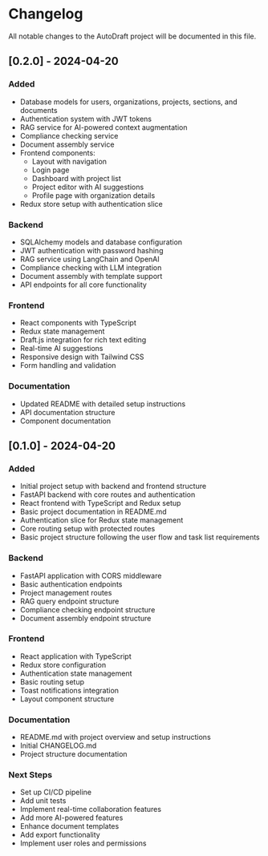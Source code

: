 # Changelog

All notable changes to the AutoDraft project will be documented in this file.

## [0.2.0] - 2024-04-20

### Added
- Database models for users, organizations, projects, sections, and documents
- Authentication system with JWT tokens
- RAG service for AI-powered context augmentation
- Compliance checking service
- Document assembly service
- Frontend components:
  - Layout with navigation
  - Login page
  - Dashboard with project list
  - Project editor with AI suggestions
  - Profile page with organization details
- Redux store setup with authentication slice

### Backend
- SQLAlchemy models and database configuration
- JWT authentication with password hashing
- RAG service using LangChain and OpenAI
- Compliance checking with LLM integration
- Document assembly with template support
- API endpoints for all core functionality

### Frontend
- React components with TypeScript
- Redux state management
- Draft.js integration for rich text editing
- Real-time AI suggestions
- Responsive design with Tailwind CSS
- Form handling and validation

### Documentation
- Updated README with detailed setup instructions
- API documentation structure
- Component documentation

## [0.1.0] - 2024-04-20

### Added
- Initial project setup with backend and frontend structure
- FastAPI backend with core routes and authentication
- React frontend with TypeScript and Redux setup
- Basic project documentation in README.md
- Authentication slice for Redux state management
- Core routing setup with protected routes
- Basic project structure following the user flow and task list requirements

### Backend
- FastAPI application with CORS middleware
- Basic authentication endpoints
- Project management routes
- RAG query endpoint structure
- Compliance checking endpoint structure
- Document assembly endpoint structure

### Frontend
- React application with TypeScript
- Redux store configuration
- Authentication state management
- Basic routing setup
- Toast notifications integration
- Layout component structure

### Documentation
- README.md with project overview and setup instructions
- Initial CHANGELOG.md
- Project structure documentation

### Next Steps
- Set up CI/CD pipeline
- Add unit tests
- Implement real-time collaboration features
- Add more AI-powered features
- Enhance document templates
- Add export functionality
- Implement user roles and permissions 